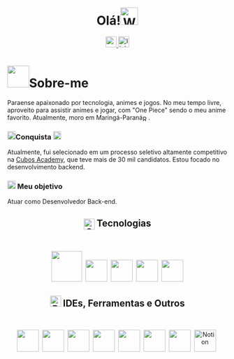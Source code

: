  
<h1 align="center">Olá!<img src="https://raw.githubusercontent.com/Tarikul-Islam-Anik/Animated-Fluent-Emojis/master/Emojis/Hand%20gestures/Waving%20Hand%20Medium-Light%20Skin%20Tone.png" alt="Waving Hand Medium-Light Skin Tone" width="40" height="40" /></h1>

<div align="center">
  <a href="mailto:cleberSanches59@gmail.com" target="_blank">
    <img src="https://img.shields.io/badge/Email-red?logo=gmail&logoColor=white&style=for-the-badge" height="25" alt="gmail logo"  />
  </a>
   <a href="https://www.linkedin.com/in/cleber-sanches-024414230/" target="_blank">
    <img src="https://img.shields.io/static/v1?message=LinkedIn&logo=linkedin&label=&color=0077B5&logoColor=white&labelColor=&style=for-the-badge" height="25" alt="linkedin logo"/>
  </a>
</div>

<h1><img src="https://imgur.com/YDqtDY0.png"
  width="50"/>Sobre-me</h1>

Paraense apaixonado por tecnologia, animes e jogos. No meu tempo livre, aproveito para assistir animes e jogar, com "One Piece" sendo o meu anime favorito. Atualmente, moro em Maringá-Paraná<img src="https://raw.githubusercontent.com/Tarikul-Islam-Anik/Animated-Fluent-Emojis/master/Emojis/Objects/Round%20Pushpin.png" alt="Round Pushpin" width="13" align="center" />.

<h3 ><img src="https://raw.githubusercontent.com/Tarikul-Islam-Anik/Animated-Fluent-Emojis/master/Emojis/Activities/Trophy.png" alt="Trophy" width="18.80"  align="baseline" />Conquista  <img src="https://raw.githubusercontent.com/Tarikul-Islam-Anik/Animated-Fluent-Emojis/master/Emojis/Activities/Party%20Popper.png" alt="Party Popper" width="18.80" align="baseline" /></h3>
Atualmente, fui selecionado em um processo seletivo altamente competitivo na <a href="https://cubos.academy/" target="_blank">Cubos Academy</a>, que teve mais de 30 mil candidatos. Estou focado no desenvolvimento backend.

</br>
<h3><img src="https://raw.githubusercontent.com/Tarikul-Islam-Anik/Animated-Fluent-Emojis/master/Emojis/Activities/Bullseye.png" alt="Bullseye" width="18.80"  align="baseline" align="center"/> Meu objetivo </h3> Atuar como Desenvolvedor Back-end.

<h2 align="center"><img src="https://raw.githubusercontent.com/Tarikul-Islam-Anik/Animated-Fluent-Emojis/master/Emojis/Objects/Gear.png" alt="Gear" width="25" align="center"  /> Tecnologias</h2>
</br>
<p align="center">
   <img src="https://imgur.com/Ps0CWVT.png" style="width: 70px; ">&nbsp;
    <img src="https://skillicons.dev/icons?i=css" style="width: 50px; height: 50px;">&nbsp;
     <img src="https://skillicons.dev/icons?i=javascript" style="width: 50px; height: 50px;">&nbsp;
  <img src="https://skillicons.dev/icons?i=nodejs" style="width
: 50px; height: 50px;">&nbsp;
  <img src="https://skillicons.dev/icons?i=express" style="width: 50px; height: 50px;">
 

</br>

</p>
<h2 align="center"><img src="https://raw.githubusercontent.com/Tarikul-Islam-Anik/Animated-Fluent-Emojis/master/Emojis/Hand%20gestures/Brain.png" alt="Brain" width="25" height="25" align="baseline"  /> IDEs, Ferramentas e Outros</h2>
</br>
<p align="center">
  <img src="https://skillicons.dev/icons?i=git" style="width: 50px; height: 50px;">&nbsp;
  <img src="https://skillicons.dev/icons?i=vscode" style="width: 50px; height: 50px;">&nbsp;
  <img src="https://skillicons.dev/icons?i=github" style="width: 50px; height: 50px;">&nbsp;
  <img src="https://imgur.com/teFrovt.png" style="width: 50px; height: 50px;">&nbsp;
  <img src="https://skillicons.dev/icons?i=ai" style="width: 50px; height: 50px;">&nbsp;
  <img src="https://skillicons.dev/icons?i=ps" style="width: 50px; height: 50px;">&nbsp;
  <img src="https://skillicons.dev/icons?i=discord" style="width: 50px; height: 50px;">&nbsp;
  <img src="https://i.imgur.com/vRtW8Ix.png" alt="Notion" style="width: 50px; height: 50px;">&nbsp;
</br>
</p>



